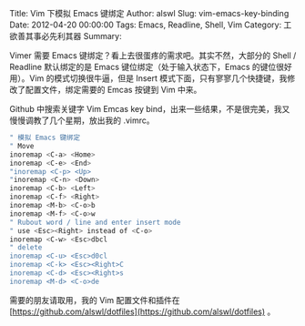 Title: Vim 下模拟 Emacs 键绑定
Author: alswl
Slug: vim-emacs-key-binding
Date: 2012-04-20 00:00:00
Tags: Emacs, Readline, Shell, Vim
Category: 工欲善其事必先利其器
Summary: 


Vimer 需要 Emacs 键绑定？看上去很蛋疼的需求吧。其实不然，大部分的 Shell / Readline 默认绑定的是 Emacs 键位绑定（处于输入状态下，Emacs 的键位很好用）。Vim 的模式切换很牛逼，但是 Insert 模式下面，只有寥寥几个快捷键，我修改了配置文件，绑定需要的 Emcas 按键到 Vim 中来。

Github 中搜索关键字 Vim Emcas key bind，出来一些结果，不是很完美，我又慢慢调教了几个星期，放出我的 .vimrc。

``` bash
" 模拟 Emacs 键绑定
" Move
inoremap <C-a> <Home>
inoremap <C-e> <End>
"inoremap <C-p> <Up>
"inoremap <C-n> <Down>
inoremap <C-b> <Left>
inoremap <C-f> <Right>
inoremap <M-b> <C-o>b
inoremap <M-f> <C-o>w
" Rubout word / line and enter insert mode
" use <Esc><Right> instead of <C-o>
inoremap <C-w> <Esc>dbcl
" delete
inoremap <C-u> <Esc>d0cl
inoremap <C-k> <Esc><Right>C
inoremap <C-d> <Esc><Right>s
inoremap <M-d> <C-o>de
```

需要的朋友请取用，我的 Vim 配置文件和插件在 [https://github.com/alswl/dotfiles](https://github.com/alswl/dotfiles) 。
